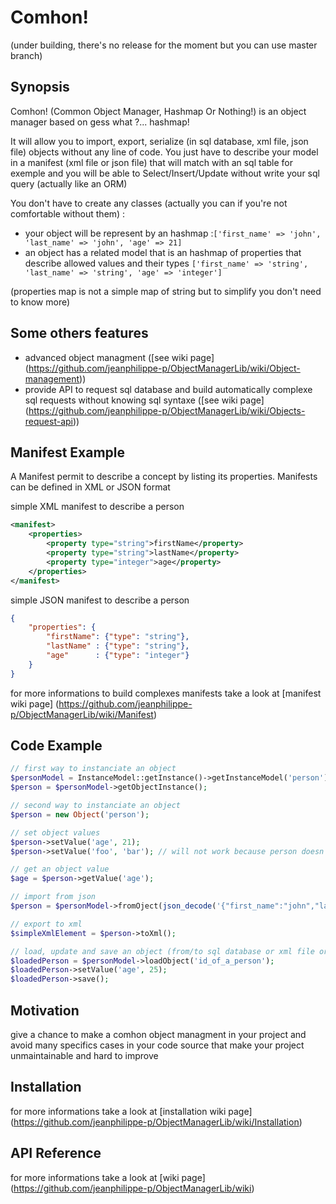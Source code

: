 # Comhon!
(under building, there's no release for the moment but you can use master branch)
## Synopsis

Comhon! (Common Object Manager, Hashmap Or Nothing!) is an object manager based on gess what ?... hashmap!

It will allow you to import, export, serialize (in sql database, xml file, json file) objects without any line of code.
You just have to describe your model in a manifest (xml file or json file) that will match with an sql table for exemple and you will be able to Select/Insert/Update without write your sql query (actually like an ORM)

You don't have to create any classes (actually you can if you're not comfortable without them) :
* your object will be represent by an hashmap :```['first_name' => 'john', 'last_name' => 'john', 'age' => 21]```
* an object has a related model that is an hashmap of properties that describe allowed values and their types `['first_name' => 'string', 'last_name' => 'string', 'age' => 'integer']`

(properties map is not a simple map of string but to simplify you don't need to know more)

## Some others features
* advanced object managment ([see wiki page] (https://github.com/jeanphilippe-p/ObjectManagerLib/wiki/Object-management))
* provide API to request sql database and build automatically complexe sql requests without knowing sql syntaxe ([see wiki page] (https://github.com/jeanphilippe-p/ObjectManagerLib/wiki/Objects-request-api))

## Manifest Example
A Manifest permit to describe a concept by listing its properties. Manifests can be defined in XML or JSON format

simple XML manifest to describe a person
```XML
<manifest>
	<properties>
		<property type="string">firstName</property>
		<property type="string">lastName</property>
		<property type="integer">age</property>
	</properties>
</manifest>
```

simple JSON manifest to describe a person
```JSON
{
	"properties": {
		"firstName": {"type": "string"},
		"lastName" : {"type": "string"},
		"age"      : {"type": "integer"}
	}
}
```
for more informations to build complexes manifests take a look at [manifest wiki page] (https://github.com/jeanphilippe-p/ObjectManagerLib/wiki/Manifest)

## Code Example

```PHP
// first way to instanciate an object
$personModel = InstanceModel::getInstance()->getInstanceModel('person');
$person = $personModel->getObjectInstance();

// second way to instanciate an object
$person = new Object('person');

// set object values
$person->setValue('age', 21);
$person->setValue('foo', 'bar'); // will not work because person doesn't have property 'foo'

// get an object value
$age = $person->getValue('age');

// import from json
$person = $personModel->fromOject(json_decode('{"first_name":"john","last_name":"john","age":21}'));

// export to xml
$simpleXmlElement = $person->toXml();

// load, update and save an object (from/to sql database or xml file or json file)
$loadedPerson = $personModel->loadObject('id_of_a_person');
$loadedPerson->setValue('age', 25);
$loadedPerson->save();
```

## Motivation

give a chance to make a comhon object managment in your project and avoid many specifics cases in your code source that make your project unmaintainable and hard to improve

## Installation

for more informations take a look at [installation wiki page] (https://github.com/jeanphilippe-p/ObjectManagerLib/wiki/Installation)

## API Reference

for more informations take a look at [wiki page] (https://github.com/jeanphilippe-p/ObjectManagerLib/wiki)

